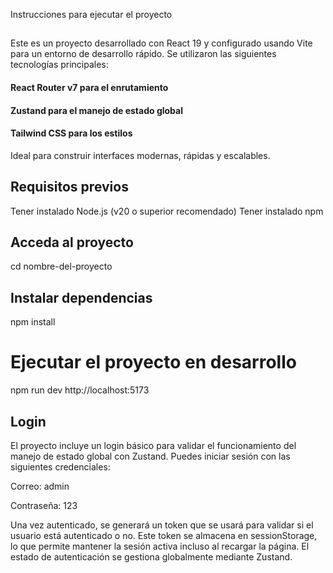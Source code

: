 Instrucciones para ejecutar el proyecto

##
Este es un proyecto desarrollado con React 19 y configurado usando Vite para un entorno de desarrollo rápido.
Se utilizaron las siguientes tecnologías principales:
#### React Router v7 para el enrutamiento
#### Zustand para el manejo de estado global
#### Tailwind CSS para los estilos
Ideal para construir interfaces modernas, rápidas y escalables.

## Requisitos previos #####
Tener instalado Node.js (v20 o superior recomendado)
Tener instalado npm

## Acceda al proyecto
cd nombre-del-proyecto

## Instalar dependencias
npm install

# Ejecutar el proyecto en desarrollo
npm run dev
http://localhost:5173

## Login
El proyecto incluye un login básico para validar el funcionamiento del manejo de estado global con Zustand.
Puedes iniciar sesión con las siguientes credenciales:

Correo: admin

Contraseña: 123

Una vez autenticado, se generará un token que se usará para validar si el usuario está autenticado o no. Este token se almacena en sessionStorage, lo que permite mantener la sesión activa incluso al recargar la página. El estado de autenticación se gestiona globalmente mediante Zustand.